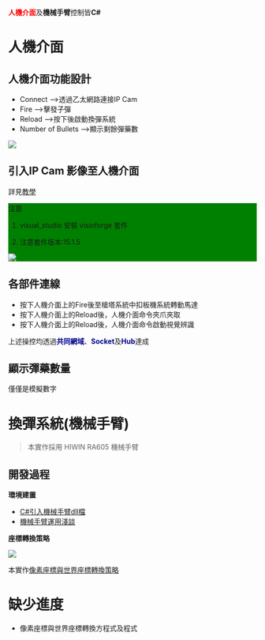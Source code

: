  <b style="color:red">人機介面</b>及<b>機械手臂</b>控制皆<b>C#</b>

# 人機介面
## 人機介面功能設計
  * Connect -->透過乙太網路連接IP Cam
  * Fire -->擊發子彈
  * Reload -->按下後啟動換彈系統
  * Number of Bullets -->顯示剩餘彈藥數
  
![](https://i.imgur.com/9efKjDe.png)

## 引入IP Cam 影像至人機介面
詳見<a href="https://youtu.be/GvE47qOUVBo">教學</a>

<div style="background-color:green;">
 
注意
 
1. visual_studio 安裝 visioforge 套件

2. 注意套件版本:15.1.5

 ![](https://i.imgur.com/b5iQUsQ.png)

</div>

## 各部件連線
* 按下人機介面上的Fire後至槍塔系統中扣板機系統轉動馬達
* 按下人機介面上的Reload後，人機介面命令夾爪夾取
* 按下人機介面上的Reload後，人機介面命令啟動視覺辨識

上述操控均透過<b style="color:darkblue">共同網域</b>、<b style="color:darkblue">Socket</b>及<b style="color:darkblue">Hub</b>達成

## 顯示彈藥數量
僅僅是模擬數字

# 換彈系統(機械手臂)
>本實作採用 HIWIN RA605 機械手臂

## 開發過程
<b>環境建置</b>
* <a href="https://hackmd.io/@NDU-CCIT-1116014/BJx_BMIMt">C#引入機械手臂dll檔</a>
* <a href="https://hackmd.io/@NDU-CCIT-1116014/rJ4Oj1MFK">機械手臂運用淺談</a>

<b>座標轉換策略</b>

![](https://i.imgur.com/nxOwQ3n.png)

本實作<a href="https://hackmd.io/P1baFeJpQ3qIABO3oAaHiA?both">像素座標與世界座標轉換策略</a>

# 缺少進度
* 像素座標與世界座標轉換方程式及程式
